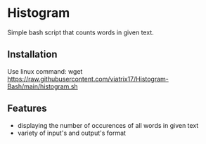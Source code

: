 # Histogram

Simple bash script that counts words in given text.

## Installation

Use linux command:
wget https://raw.githubusercontent.com/viatrix17/Histogram-Bash/main/histogram.sh

## Features
- displaying the number of occurences of all words in given text
- variety of input's and output's format
